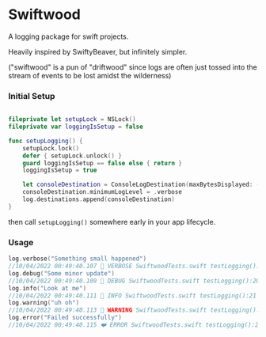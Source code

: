 # Swiftwood

A logging package for swift projects.

Heavily inspired by SwiftyBeaver, but infinitely simpler.

("swiftwood" is a pun of "driftwood" since logs are often just tossed into the stream of events to be lost amidst the wilderness)


### Initial Setup
```swift 

fileprivate let setupLock = NSLock()
fileprivate var loggingIsSetup = false

func setupLogging() {
	setupLock.lock()
	defer { setupLock.unlock() }
	guard loggingIsSetup == false else { return }
	loggingIsSetup = true

	let consoleDestination = ConsoleLogDestination(maxBytesDisplayed: -1)
	consoleDestination.minimumLogLevel = .verbose
	log.destinations.append(consoleDestination)
}
```

then call `setupLogging()` somewhere early in your app lifecycle.


### Usage

```swift
log.verbose("Something small happened")
//10/04/2022 00:49:40.107 💜 VERBOSE SwiftwoodTests.swift testLogging():19 - Something small happened
log.debug("Some minor update")
//10/04/2022 00:49:40.109 💚 DEBUG SwiftwoodTests.swift testLogging():20 - Some minor update
log.info("Look at me")
//10/04/2022 00:49:40.111 💙 INFO SwiftwoodTests.swift testLogging():21 - Look at me
log.warning("uh oh")
//10/04/2022 00:49:40.113 💛 WARNING SwiftwoodTests.swift testLogging():22 - uh oh
log.error("Failed successfully")
//10/04/2022 00:49:40.115 ❤️ ERROR SwiftwoodTests.swift testLogging():23 - Failed successfully
```
